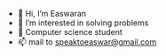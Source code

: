 - 👋 Hi, I’m Easwaran
- 👀 I’m interested in solving problems
- 🌱 Computer science student
- 📫 mail to speaktoeaswar@gmail.com

